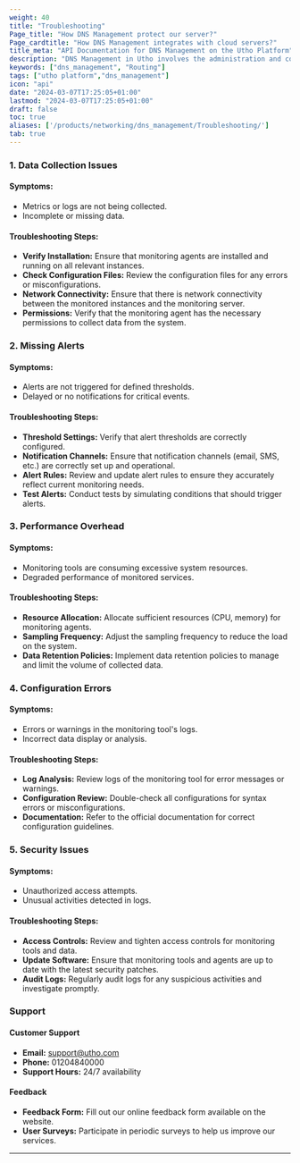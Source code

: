 ```yaml
---
weight: 40
title: "Troubleshooting"
Page_title: "How DNS Management protect our server?"
Page_cardtitle: "How DNS Management integrates with cloud servers?"
title_meta: "API Documentation for DNS Management on the Utho Platform"
description: "DNS Management in Utho involves the administration and configuration of Domain Name System (DNS) settings for domains and services hosted or managed within the Utho platform. This includes tasks such as registering domain names, configuring DNS records, managing DNS zones, and ensuring reliable domain name resolution."
keywords: ["dns_management", "Routing"]
tags: ["utho platform","dns_management"]
icon: "api"
date: "2024-03-07T17:25:05+01:00"
lastmod: "2024-03-07T17:25:05+01:00"
draft: false
toc: true
aliases: ['/products/networking/dns_management/Troubleshooting/']
tab: true
---
```


### 1. Data Collection Issues

#### Symptoms:
- Metrics or logs are not being collected.
- Incomplete or missing data.

#### Troubleshooting Steps:
- **Verify Installation:** Ensure that monitoring agents are installed and running on all relevant instances.
- **Check Configuration Files:** Review the configuration files for any errors or misconfigurations.
- **Network Connectivity:** Ensure that there is network connectivity between the monitored instances and the monitoring server.
- **Permissions:** Verify that the monitoring agent has the necessary permissions to collect data from the system.

### 2. Missing Alerts

#### Symptoms:
- Alerts are not triggered for defined thresholds.
- Delayed or no notifications for critical events.

#### Troubleshooting Steps:
- **Threshold Settings:** Verify that alert thresholds are correctly configured.
- **Notification Channels:** Ensure that notification channels (email, SMS, etc.) are correctly set up and operational.
- **Alert Rules:** Review and update alert rules to ensure they accurately reflect current monitoring needs.
- **Test Alerts:** Conduct tests by simulating conditions that should trigger alerts.


### 3. Performance Overhead

#### Symptoms:
- Monitoring tools are consuming excessive system resources.
- Degraded performance of monitored services.

#### Troubleshooting Steps:
- **Resource Allocation:** Allocate sufficient resources (CPU, memory) for monitoring agents.
- **Sampling Frequency:** Adjust the sampling frequency to reduce the load on the system.
- **Data Retention Policies:** Implement data retention policies to manage and limit the volume of collected data.

### 4. Configuration Errors

#### Symptoms:
- Errors or warnings in the monitoring tool's logs.
- Incorrect data display or analysis.

#### Troubleshooting Steps:
- **Log Analysis:** Review logs of the monitoring tool for error messages or warnings.
- **Configuration Review:** Double-check all configurations for syntax errors or misconfigurations.
- **Documentation:** Refer to the official documentation for correct configuration guidelines.

### 5. Security Issues

#### Symptoms:
- Unauthorized access attempts.
- Unusual activities detected in logs.

#### Troubleshooting Steps:
- **Access Controls:** Review and tighten access controls for monitoring tools and data.
- **Update Software:** Ensure that monitoring tools and agents are up to date with the latest security patches.
- **Audit Logs:** Regularly audit logs for any suspicious activities and investigate promptly.

### Support

#### Customer Support

- **Email:** support@utho.com
- **Phone:**  01204840000
- **Support Hours:** 24/7 availability

#### Feedback

- **Feedback Form:** Fill out our online feedback form available on the website.
- **User Surveys:** Participate in periodic surveys to help us improve our services.

---

